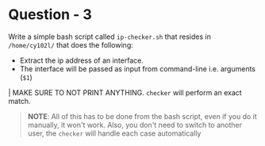 # Question - 3

Write a simple bash script called `ip-checker.sh` that resides in `/home/cy102l/` that does the following:
- Extract the ip address of an interface.
- The interface will be passed as input from command-line i.e. arguments (`$1`)

| MAKE SURE TO NOT PRINT ANYTHING. `checker` will perform an exact match.

> **NOTE**:
All of this has to be done from the bash script, even if you do it manually, it won't work.
Also, you don't need to switch to another user, the `checker` will handle each case automatically
